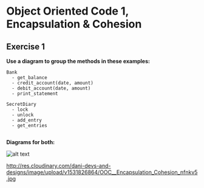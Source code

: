 # Object Oriented Code 1, Encapsulation & Cohesion

## Exercise 1

**Use a diagram to group the methods in these examples:**

```
Bank
  - get_balance
  - credit_account(date, amount)
  - debit_account(date, amount)
  - print_statement

```

```
SecretDiary
  - lock
  - unlock
  - add_entry
  - get_entries
  
```

**Diagrams for both:**

![alt text](http://res.cloudinary.com/dani-devs-and-designs/image/upload/v1531826864/OOC__Encapsulation_Cohesion_nfnkv5.jpg)

http://res.cloudinary.com/dani-devs-and-designs/image/upload/v1531826864/OOC__Encapsulation_Cohesion_nfnkv5.jpg
